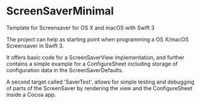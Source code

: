 # ScreenSaverMinimal
Template for Screensaver for OS X and macOS with Swift 3

The project can help as starting point when programming a OS X/macOS Screensaver in Swift 3.

It offers basic code for a ScreenSaverView implementation, and further contains a simple example for a ConfigureSheet including storage of configuration data in the ScreenSaverDefaults.

A second target called 'SaverTest', allows for simple testing and debugging of parts of the ScreenSaver by rendering the view and the ConfigureSheet inside a Cocoa app.
